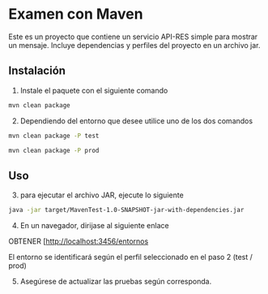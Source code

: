 # Examen con Maven

Este es un proyecto que contiene un servicio API-RES simple para mostrar un mensaje. 
Incluye dependencias y perfiles del proyecto en un archivo jar.

## Instalación

1. Instale el paquete con el siguiente comando

```bash
mvn clean package
```

2. Dependiendo del entorno que desee  utilice uno de los dos comandos

```bash
mvn clean package -P test
```
```bash
mvn clean package -P prod
```

## Uso
3. para ejecutar el archivo JAR, ejecute lo siguiente

```bash
java -jar target/MavenTest-1.0-SNAPSHOT-jar-with-dependencies.jar
```

4. En un navegador, dirijase al siguiente enlace 

OBTENER [[http://localhost:3456/entornos](http://localhost:3456/entornos) 

El entorno se identificará según el perfil seleccionado en el paso 2 (test / prod)


5. Asegúrese de actualizar las pruebas según corresponda.


